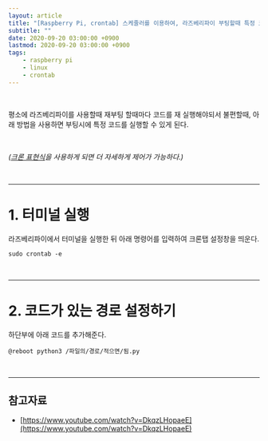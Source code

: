 ```yaml
---
layout: article
title: "[Raspberry Pi, crontab] 스케줄러를 이용하여, 라즈베리파이 부팅할때 특정 코드 실행하기"
subtitle: ""
date: 2020-09-20 03:00:00 +0900
lastmod: 2020-09-20 03:00:00 +0900
tags: 
    - raspberry pi
    - linux
    - crontab
---
```


<br>

평소에 라즈베리파이를 사용할때 재부팅 할때마다 코드를 재 실행해야되서 불편할때, 아래 방법을 사용하면 부팅시에 특정 코드를 실행할 수 있게 된다.

<br>

*([크론 표현식](https://ko.wikipedia.org/wiki/Cron)을 사용하게 되면 더 자세하게 제어가 가능하다.)*

<br>

---

# 1. 터미널 실행

라즈베리파이에서 터미널을 실행한 뒤 아래 명령어를 입력하여 크론탭 설정창을 띄운다.

```
sudo crontab -e
```

<br>

---

# 2. 코드가 있는 경로 설정하기

하단부에 아래 코드를 추가해준다.

```
@reboot python3 /파일의/경로/적으면/됨.py
```

<br>

---

## 참고자료

- [https://www.youtube.com/watch?v=DkqzLHopaeE](https://www.youtube.com/watch?v=DkqzLHopaeE)

<br><br><br><br>